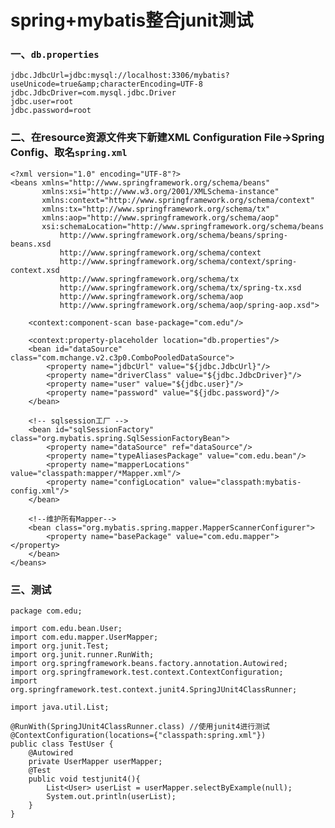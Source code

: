 # spring+mybatis整合junit测试

### 一、`db.properties`

    jdbc.JdbcUrl=jdbc:mysql://localhost:3306/mybatis?useUnicode=true&amp;characterEncoding=UTF-8
    jdbc.JdbcDriver=com.mysql.jdbc.Driver
    jdbc.user=root
    jdbc.password=root

### 二、在resource资源文件夹下新建XML Configuration File->Spring Config、取名`spring.xml`

    <?xml version="1.0" encoding="UTF-8"?>
    <beans xmlns="http://www.springframework.org/schema/beans"
           xmlns:xsi="http://www.w3.org/2001/XMLSchema-instance"
           xmlns:context="http://www.springframework.org/schema/context" 
           xmlns:tx="http://www.springframework.org/schema/tx"
           xmlns:aop="http://www.springframework.org/schema/aop"
           xsi:schemaLocation="http://www.springframework.org/schema/beans 
               http://www.springframework.org/schema/beans/spring-beans.xsd 
               http://www.springframework.org/schema/context 
               http://www.springframework.org/schema/context/spring-context.xsd 
               http://www.springframework.org/schema/tx 
               http://www.springframework.org/schema/tx/spring-tx.xsd 
               http://www.springframework.org/schema/aop 
               http://www.springframework.org/schema/aop/spring-aop.xsd">

        <context:component-scan base-package="com.edu"/>
        
        <context:property-placeholder location="db.properties"/>
        <bean id="dataSource" class="com.mchange.v2.c3p0.ComboPooledDataSource">
            <property name="jdbcUrl" value="${jdbc.JdbcUrl}"/>
            <property name="driverClass" value="${jdbc.JdbcDriver}"/>
            <property name="user" value="${jdbc.user}"/>
            <property name="password" value="${jdbc.password}"/>
        </bean>

        <!-- sqlsession工厂 -->
        <bean id="sqlSessionFactory" class="org.mybatis.spring.SqlSessionFactoryBean">
            <property name="dataSource" ref="dataSource"/>
            <property name="typeAliasesPackage" value="com.edu.bean"/>
            <property name="mapperLocations" value="classpath:mapper/*Mapper.xml"/>
            <property name="configLocation" value="classpath:mybatis-config.xml"/>
        </bean>

        <!--维护所有Mapper-->
        <bean class="org.mybatis.spring.mapper.MapperScannerConfigurer">
            <property name="basePackage" value="com.edu.mapper"></property>
        </bean>
    </beans> 

### 三、测试

    package com.edu;

    import com.edu.bean.User;
    import com.edu.mapper.UserMapper;
    import org.junit.Test;
    import org.junit.runner.RunWith;
    import org.springframework.beans.factory.annotation.Autowired;
    import org.springframework.test.context.ContextConfiguration;
    import org.springframework.test.context.junit4.SpringJUnit4ClassRunner;

    import java.util.List;

    @RunWith(SpringJUnit4ClassRunner.class) //使用junit4进行测试
    @ContextConfiguration(locations={"classpath:spring.xml"})
    public class TestUser {
        @Autowired
        private UserMapper userMapper;
        @Test
        public void testjunit4(){
            List<User> userList = userMapper.selectByExample(null);
            System.out.println(userList);
        }
    }






